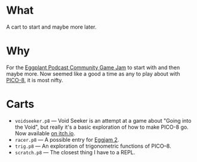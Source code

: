 # What

A cart to start and maybe more later.

# Why

For the [Eggplant Podcast Community Game Jam][] to start with and then
maybe more. Now seemed like a good a time as any to play about with
[PICO-8][], it is most nifty.

# Carts

* `voidseeker.p8` — Void Seeker is an attempt at a game about "Going
  into the Void", but really it's a basic exploration of how to make
  PICO-8 go. Now available [on itch.io](https://broquaint.itch.io/void-seeker).
* `racer.p8` — A possible entry for [Eggjam 2][].
* `trig.p8` — An exploration of trigonometric functions of PICO–8.
* `scratch.p8` — The closest thing I have to a REPL.

[Eggplant Podcast Community Game Jam]: https://itch.io/jam/eggplant-podcast-community-game-jam
[PICO-8]: https://www.lexaloffle.com/pico-8.php
[Eggjam 2]: https://itch.io/jam/eggplant-podcast-community-game-jam-2
